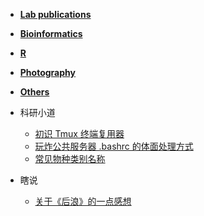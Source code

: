 * **[Lab publications](https://otnew.github.io/Blog/#/BLOG/LabPublications/LabPublications_Outline)**

* **[Bioinformatics](https://otnew.github.io/Blog/#/BLOG/Bioinformatics/Bioinformatics_Outline)**
  
* **[R](https://otnew.github.io/Blog/#/BLOG/R/R_Outline)**

* **[Photography](https://otnew.github.io/Blog/#/BLOG/Photography/Photography_Outline)**
  
* **[Others](https://otnew.github.io/Blog/#/BLOG/Others/Others_Outline)**
 * 科研小道
	- [初识 Tmux 终端复用器](BLOG/Others/20200623_2.md)
	- [玩炸公共服务器 .bashrc 的体面处理方式](BLOG/Others/20200623_1.md)
	- [常见物种类别名称](BLOG/Others/常见物种类别名称.md)
 * 瞎说
	- [关于《后浪》的一点感想](BLOG/Others/20200616_1.md)